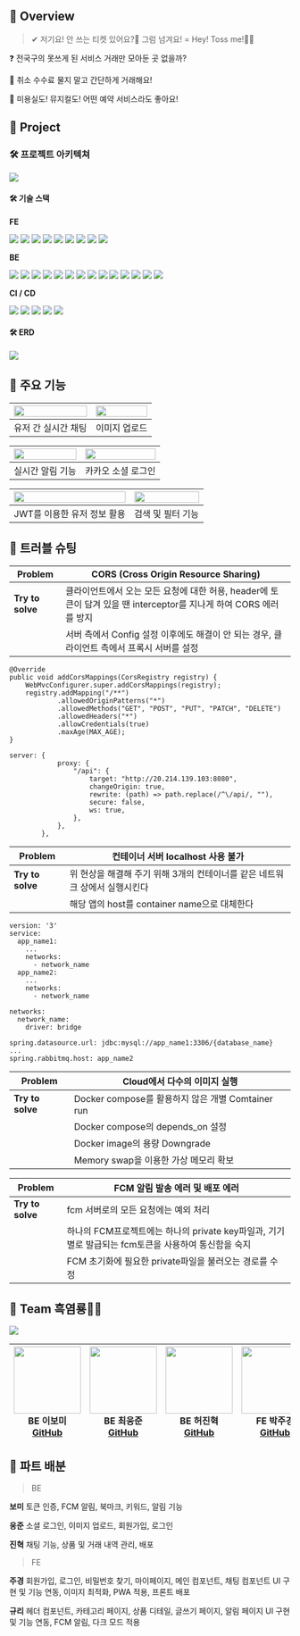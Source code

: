 ## 🚀 Overview

> ✔ 저기요! 안 쓰는 티켓 있어요?👀 그럼 넘겨요! = Hey! Toss me!🙋‍♀️

❓ 전국구의 못쓰게 된 서비스 거래만 모아둔 곳 없을까?

🙏 취소 수수료 물지 말고 간단하게 거래해요!

💪 미용실도! 뮤지컬도! 어떤 예약 서비스라도 좋아요!


## 🚀 Project

### 🛠️ 프로젝트 아키텍쳐
<img src="https://user-images.githubusercontent.com/111720709/230279082-89baffac-003d-46e7-bbf9-a00c17caac1e.png"/>

#### 🛠️ 기술 스택
**FE**


<img src="https://img.shields.io/badge/TypeScript-3178C6?style=for-the-badge&logo=TypeScript&logoColor=white"/> <img src="https://img.shields.io/badge/React-61DAFB?style=for-the-badge&logo=React&logoColor=white"/> <img src="https://img.shields.io/badge/Redux Toolkit-764ABC?style=for-the-badge&logo=Redux&logoColor=white"/> <img src="https://img.shields.io/badge/Redux Persist-764ABC?style=for-the-badge&logo=Redux&logoColor=white"/> <img src="https://img.shields.io/badge/React Router-CA4245?style=for-the-badge&logo=React Router&logoColor=white"/> <img src="https://img.shields.io/badge/Axios-5A29E4?style=for-the-badge&logo=Axios&logoColor=white"/> <img src="https://img.shields.io/badge/Stomp JS-EF5C55?style=for-the-badge&logoColor=white"/> <img src="https://img.shields.io/badge/SCSS-CC6699?style=for-the-badge&logo=Sass&logoColor=white"/> <img src="https://img.shields.io/badge/Tailwind CSS-06B6D4?style=for-the-badge&logo=Tailwind CSS&logoColor=white"/>


**BE**

<img src="https://img.shields.io/badge/JAVA-FBBA00?style=for-the-badge&logoColor=white"/> <img src="https://img.shields.io/badge/Spring Boot-6DB33F?style=for-the-badge&logo=springboot&logoColor=white"/> <img src="https://img.shields.io/badge/Gradle-02303A?style=for-the-badge&logo=gradle&logoColor=white"/> <img src="https://img.shields.io/badge/MYSQL-892CA0?style=for-the-badge&logo=mysql&logoColor=white"/> <img src="https://img.shields.io/badge/Junit-FFDF18?style=for-the-badge&logoColor=white"/> <img src="https://img.shields.io/badge/Postman-FF6C37?style=for-the-badge&logo=postman&logoColor=white"/> <img src="https://img.shields.io/badge/JPA-4479A1?style=for-the-badge&logoColor=white"/> <img src="https://img.shields.io/badge/JPA Sepcification-4479A1?style=for-the-badge&logoColor=white"/> <img src="https://img.shields.io/badge/JWT-000000?style=for-the-badge&logo=JSON%20web%20tokens&logoColor=white"/> <img src="https://img.shields.io/badge/docker-2496ED?style=for-the-badge&logo=docker&logoColor=white"/> <img src="https://img.shields.io/badge/Amazon S3-569A31?style=for-the-badge&logo=amazons3&logoColor=white"/> <img src="https://img.shields.io/badge/Firebase-FFCA28?style=for-the-badge&logo=firebase&logoColor=white"/> <img src="https://img.shields.io/badge/STOMP-3B5526?style=for-the-badge&logoColor=white"/> <img src="https://img.shields.io/badge/RabbitMQ-FF6600?style=for-the-badge&logo=rabbitmq&logoColor=white"/>


**CI / CD**

<img src="https://img.shields.io/badge/Netlify-00C7B7?style=for-the-badge&logo=netlify&logoColor=white"/> <img src="https://img.shields.io/badge/Github Actions-2088FF?style=for-the-badge&logo=githubactions&logoColor=white"/> <img src="https://img.shields.io/badge/Azure-0078D4?style=for-the-badge&logo=microsoftazure&logoColor=white"/> <img src="https://img.shields.io/badge/Figma-F24E1E?style=for-the-badge&logo=figma&logoColor=white"/> <img src="https://img.shields.io/badge/GitBook-3884FF?style=for-the-badge&logo=gitbook&logoColor=white"/>

#### 🛠️ ERD
<img src="https://user-images.githubusercontent.com/111720709/230284753-7361a25d-ea91-409e-9f16-ca1df75f7910.png"/>


## 🚀 주요 기능


|<img src="https://user-images.githubusercontent.com/111720709/230289866-7b7fba11-2deb-4632-b506-fb2f54190525.gif" width="100%"/>|<img src="https://user-images.githubusercontent.com/111720709/230307621-1245963f-4a4d-445e-b52a-1b73aeaa44db.gif" width="100%"/>|
|:---:|:---:|
|유저 간 실시간 채팅|이미지 업로드|


|<img src="https://user-images.githubusercontent.com/111720709/230308302-87979359-2732-4266-9667-436bfa233199.gif" width="100%"/>|<img src="https://user-images.githubusercontent.com/111720709/230308481-72b64222-7a7b-4d8e-86e8-081cb6c88abb.gif" width="100%"/> |
|:---:|:---:|
|실시간 알림 기능|카카오 소셜 로그인|

|<img src="https://user-images.githubusercontent.com/111720709/230308475-65e4e2ae-c60b-424e-ae24-5e0d98a4ca33.gif" width="100%"/>|<img src="https://user-images.githubusercontent.com/111720709/230308486-b298593c-bb17-48d9-8595-7d9ff451b882.gif" width="100%"/>|
|:---:|:---:|
|JWT를 이용한 유저 정보 활용|검색 및 필터 기능|


## 🚀 트러블 슈팅

|**Problem**|CORS (Cross Origin Resource Sharing)|
|---|---|
|**Try to solve**|클라이언트에서 오는 모든 요청에 대한 허용, header에 토큰이 담겨 있을 땐 interceptor를 지나게 하여 CORS 에러를 방지|
||서버 측에서 Config 설정 이후에도 해결이 안 되는 경우, 클라이언트 측에서 프록시 서버를 설정|

<pre><code>@Override
public void addCorsMappings(CorsRegistry registry) {
    WebMvcConfigurer.super.addCorsMappings(registry);
    registry.addMapping("/**")
            .allowedOriginPatterns("*")
            .allowedMethods("GET", "POST", "PUT", "PATCH", "DELETE")
            .allowedHeaders("*")
            .allowCredentials(true)
            .maxAge(MAX_AGE);
}</code></pre>

<pre><code>server: {
            proxy: {
                "/api": {
                    target: "http://20.214.139.103:8080",
                    changeOrigin: true,
                    rewrite: (path) => path.replace(/^\/api/, ""),
                    secure: false,
                    ws: true,
                },
            },
        },
</code></pre>

|**Problem**|컨테이너 서버 localhost 사용 불가|
|---|---|
|**Try to solve**|위 현상을 해결해 주기 위해 3개의 컨테이너를 같은 네트워크 상에서 실행시킨다|
||해당 앱의 host를 container name으로 대체한다|

<pre><code>version: '3'
service:
  app_name1:
    ...
    networks:
      - network_name
  app_name2:
    ...
    networks:
      - network_name

networks:
  network_name:
    driver: bridge
</code></pre>

<pre><code>spring.datasource.url: jdbc:mysql://app_name1:3306/{database_name}
...
spring.rabbitmq.host: app_name2
</code></pre>


|**Problem**|Cloud에서 다수의 이미지 실행|
|---|---|
|**Try to solve**|Docker compose를 활용하지 않은 개별 Comtainer run|
||Docker compose의 depends_on 설정|
||Docker image의 용량 Downgrade|
||Memory swap을 이용한 가상 메모리 확보|


|**Problem**|FCM 알림 발송 에러 및 배포 에러|
|---|---|
|**Try to solve**|fcm 서버로의 모든 요청에는 예외 처리|
||하나의 FCM프로젝트에는 하나의 private key파일과, 기기별로 발급되는 fcm토큰을 사용하여 통신함을 숙지|
||FCM 초기화에 필요한 private파일을 불러오는 경로를 수정|


## 🚀 Team 흑염룡🐲🔥


<a href="https://www.notion.so/trustmitt/Hey-Toss-me-8f477431f2ee42dcb7d34e70dd41cedb"><img src="https://img.shields.io/badge/Notion-000000?style=for-the-badge&logo=Notion&logoColor=white"/></a>


|<img src="https://user-images.githubusercontent.com/111720709/230309092-b2850872-eed5-4220-b8ef-5418819b0b8d.jpg" width="120"/><br/>BE 이보미 <a href="https://github.com/lee-bomi">GitHub</a>|<img src="https://user-images.githubusercontent.com/111720709/230309112-e1625d7f-16b3-49d6-8bb3-a18ff75f7b0a.png" width="120"/><br/>BE 최웅준 <a href="https://github.com/bearjun05">GitHub</a>|<img src="https://user-images.githubusercontent.com/111720709/230309107-9b78021f-41ed-4aeb-b169-c3c8200d1e1e.jpg" width="120"/><br/>BE 허진혁 <a href="https://github.com/Jin-hyeok2">GitHub</a>|<img src="https://user-images.githubusercontent.com/111720709/230309102-14c56a20-cb52-4da4-a463-fd678865a090.jpg" width="120"/><br/>FE 박주경 <a href="https://github.com/trustmitt">GitHub</a>|<img src="https://user-images.githubusercontent.com/111720709/230309098-a2c05a53-753f-424d-b1a6-5e53a1b0cb87.jpg" width="120"/><br/>FE 김규리 <a href="https://github.com/rangggu">GitHub</a>|
|:---:|:---:|:---:|:---:|:---:|


## 🚀 파트 배분

> BE

**보미** 토큰 인증, FCM 알림, 북마크, 키워드, 알림 기능

**웅준** 소셜 로그인, 이미지 업로드, 회원가입, 로그인

**진혁** 채팅 기능, 상품 및 거래 내역 관리, 배포

> FE

**주경** 회원가입, 로그인, 비밀번호 찾기, 마이페이지, 메인 컴포넌트, 채팅 컴포넌트 UI 구현 및 기능 연동, 이미지 최적화, PWA 적용, 프론트 배포

**규리** 헤더 컴포넌트, 카테고리 페이지, 상품 디테일, 글쓰기 페이지, 알림 페이지 UI 구현 및 기능 연동, FCM 알림, 다크 모드 적용
